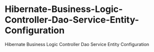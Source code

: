 # Hibernate-Business-Logic-Controller-Dao-Service-Entity-Configuration
Hibernate Business Logic Controller Dao Service Entity Configuration
